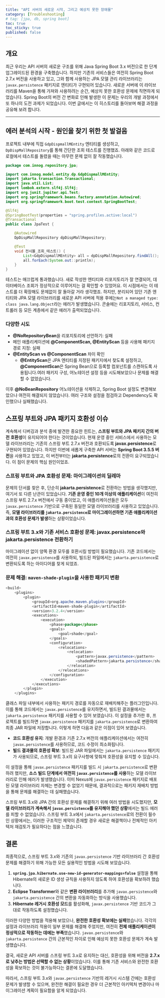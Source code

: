 ```yaml
---
title: "API 서버의 새로운 시작, 그리고 예상치 못한 장애물"
category: [Troubleshooting]
# tag: [jpa, db, spring boot]
toc: true
toc_sticky: true
published: false
---
```

## 개요

최근 우리는 API 서버의 새로운 구조를 위해 Java Spring Boot 3.x 버전으로 한 단계 업그레이드된 환경을 구축했습니다. 하지만 기존의 서비스들은 여전히 Spring Boot 2.7.x 버전을 사용하고 있고, 그와 함께 사용하는 JPA 모델 관리 라이브러리는 `javax.persistence` 패키지로 엔티티가 구현되어 있습니다. 새로운 서버에 이 라이브러리를 Maven을 통해 가져와 사용하려는 순간, 예상치 못한 호환성 문제에 직면하게 되었습니다. Spring Boot의 버전 간 변화로 인해 발생한 이 문제는 우리의 개발 과정에서 또 하나의 도전 과제가 되었습니다. 이번 글에서는 이 히스토리를 돌아보며 해결 과정을 공유해 보려 합니다.

---

## 에러 분석의 시작 - 원인을 찾기 위한 첫 발걸음

프로젝트 내부에 직접 `GdpDispmallMEntity` 엔티티를 생성하고, `DpDispMallRepository`를 통해 간단한 조회 테스트를 진행했죠. 아래와 같은 코드로 로컬에서 테스트를 돌렸을 때는 아무런 문제 없이 잘 작동했습니다.

```java
package com.innog.repository.jpa;

import com.innog.model.entity.dp.GdpDispmallMEntity;
import jakarta.transaction.Transactional;
import java.util.List;
import lombok.extern.slf4j.Slf4j;
import org.junit.jupiter.api.Test;
import org.springframework.beans.factory.annotation.Autowired;
import org.springframework.boot.test.context.SpringBootTest;

@Slf4j
@SpringBootTest(properties = "spring.profiles.active:local")
@Transactional
public class JpaTest {

    @Autowired
    DpDispMallRepository dpDispMallRepository;

    @Test
    void 전시몰_조회_테스트() {
        List<GdpDispmallMEntity> all = dpDispMallRepository.findAll();
        all.forEach(System.out::println);
    }
}
```

테스트는 매끄럽게 통과했습니다. 새로 작성한 엔티티와 리포지토리가 잘 연결되어, 데이터베이스 조회가 정상적으로 이루어지는 걸 확인할 수 있었어요. 이 시점에서는 이 테스트를 더 확장해도 문제없이 잘 돌아갈 거라 생각했죠. 하지만, 분리되어 있던 기존 엔티티와 JPA 모델 라이브러리를 새로운 API 서버에 적용 후에는`Not a managed type: class java.lang.Object`라는 에러가 발생했습니다. 콘솔에는 리포지토리, 서비스, 컨트롤러 등 모든 계층에서 같은 에러가 출력되었습니다.

### 다양한 시도

- **@NoRepositoryBean**을 리포지토리에 선언하기: 실패
- 메인 애플리케이션에 **@ComponentScan, @EntityScan** 등을 사용해 패키지 경로 지정: 실패
- **@EntityScan vs @ComponentScan** 차이 확인
    - **@EntityScan**은 JPA 엔티티를 지정된 패키지에서 찾도록 설정하고, **@ComponentScan**은 Spring Bean으로 등록할 컴포넌트를 스캔하도록 사용됩니다.여러 패키지 구성, 어노테이션 설정 등을 시도해보았으나 문제를 해결할 수 없었습니다.

이후 **@NoBeanRepository** 어노테이션을 삭제하고, Spring Boot 설정도 변경해보았으나 여전히 해결되지 않았습니다. 여러 구조와 설정을 점검하고 Dependency도 확인했으나 실패했습니다.

## **스프링 부트와 JPA 패키지 호환성 이슈**

계속해서 디버깅과 분석 중에 발견한 중요한 힌트는, **스프링 부트와 JPA 패키지 간의 버전 호환성**이 유지되어야 한다는 것이었습니다. 현재 운영 중인 서비스에서 사용하는 모델 라이브러리는 기존의 스프링 부트 2.7.x 버전과 호환되도록 **javax.persistence**로 구현되어 있었습니다. 하지만 이번에 새롭게 구축한 API 서버는 **Spring Boot 3.5.5 버전**을 사용하고 있었고, 이 버전부터는 **jakarta.persistence**로의 전환이 요구되었습니다. 이 점이 문제의 핵심 원인이었죠.

### **스프링 부트와 JPA 호환성 문제: 마이그레이션의 딜레마**

문제의 단서를 찾은 후, 단순히 **jakarta.persistence**로 전환하는 방법을 생각했지만, 여기서 또 다른 난관이 있었습니다. **기존 운영 중인 10개 이상의 애플리케이션**이 여전히 스프링 부트 2.7.x 버전에서 구동 중이었고, 이 애플리케이션들은 모두 `javax.persistence` 기반으로 구축된 동일한 모델 라이브러리를 사용하고 있었습니다. 즉, **모델 라이브러리를 `jakarta.persistence`로 마이그레이션하면 기존 애플리케이션과의 호환성 문제가 발생**하는 상황이었습니다.

### **스프링 부트 3.x와 기존 서비스 호환성 문제: javax.persistence와 jakarta.persistence 전환하기**

마이그레이션 없이 양쪽 환경 모두를 호환시킬 방법이 필요했습니다. 기존 코드에서는 여전히 `javax.persistence`를 사용하되, 빌드된 파일에서는 `jakarta.persistence`로 변환되도록 하는 아이디어를 찾게 되었죠.

### 문제 해결: `maven-shade-plugin`을 사용한 패키지 변환

```java
<build>
    <plugins>
        <plugin>
            <groupId>org.apache.maven.plugins</groupId>
            <artifactId>maven-shade-plugin</artifactId>
            <version>3.2.4</version>
            <executions>
                <execution>
                    <phase>package</phase>
                    <goals>
                        <goal>shade</goal>
                    </goals>
                    <configuration>
                        <relocations>
                            <relocation>
                                <pattern>javax.persistence</pattern>
                                <shadedPattern>jakarta.persistence</shadedPattern>
                            </relocation>
                        </relocations>
                    </configuration>
                </execution>
            </executions>
        </plugin>
    </plugins>

```

클래스 파일 내부에서 사용하는 패키지 경로를 자동으로 재배치해주는 플러그인입니다. 이를 통해 코드에서는 `javax.persistence`를 유지하면서, 빌드된 결과물에서는 `jakarta.persistence` 패키지를 사용할  수 있어 보였습니다.
이 설정을 추가한 후, 프로젝트를 빌드하면 `javax.persistence` 패키지를 `jakarta.persistence`로 변환하여 최종 JAR 파일에 저장합니다. 이렇게 하면 다음과 같은 이점이 있어 보였습니다.

- **코드 호환성 유지**: 개발 환경과 기존 2.7.x 버전의 애플리케이션에서는 여전히 `javax.persistence`를 사용하므로, 코드 수정이 최소화됩니다.
- **빌드 결과물의 호환성 확보**: 빌드된 JAR 파일에서는 `jakarta.persistence` 패키지가 사용되므로, 스프링 부트 3.x의 요구사항에 맞춰져 호환성을 유지할 수 있습니다.

이 설정을 통해 `javax.persistence` 패키지를 빌드 시 `jakarta.persistence`로 변환하려 했지만, **소스 빌드 단계에서 여전히 `javax.persistence`를 사용**하는 모델 라이브러리로 인해 에러가 발생했습니다. 이미 Nexus에 `javax.persistence` 패키지로 배포된 모델 라이브러리 자체는 변경할 수 없었기 때문에, 결과적으로는 패키지 재배치 방법을 통해 문제를 해결하는 데 실패했습니다.

스프링 부트 3.x와 JPA 간의 호환성 문제를 해결하기 위해 여러 방법을 시도했지만, **모델 라이브러리가 계속해서 `javax.persistence`를 유지해야 했던 상황**에서는 빌드 에러를 피할 수 없었습니다. 스프링 부트 3.x에서 `jakarta.persistence`로의 전환이 필수인 상황에서는, 이러한 구조적인 제약이 존재할 경우 새로운 해결책이나 전체적인 아키텍처 재검토가 필요하다는 점을 느꼈습니다.

## 결론

최종적으로, 스프링 부트 3.x와 기존의 `javax.persistence` 기반 라이브러리 간 호환성 문제를 해결하기 위해 가능한 모든 실용적인 방법을 시도해 보았습니다.

1. **`spring.jpa.hibernate.use-new-id-generator-mappings=false`** 설정을 통해 Hibernate의 새로운 ID 생성 규칙을 사용하지 않도록 하여 호환성을 확보하려 했습니다.
2. **Eclipse Transformer**와 같은 **변환 라이브러리**를 추가해 `javax.persistence`와 `jakarta.persistence` 간의 변환을 자동화하는 방식을 사용했습니다.
3. **Hibernate 레거시 호환성 모드**를 활성화해, `javax.persistence` 기반 코드가 그대로 작동하도록 설정했습니다.

이러한 다양한 방법을 적용해 보았으나, **완전한 호환성 확보에는 실패**했습니다. 각각의 설정과 라이브러리 적용이 일부 문제를 해결해 주었지만, 여전히 **전체 애플리케이션이 정상적으로 작동하는 데에는 부족**했습니다. `javax.persistence`와 `jakarta.persistence` 간의 근본적인 차이로 인해 예상치 못한 호환성 문제가 계속 발생했습니다.

결국, 새로운 API 서버를 스프링 부트 3.x로 유지하는 대신, 호환성을 위해 버전을 **2.7.x로 낮추는 방법은 선택할 수 없는 상황**이었습니다. 이를 통해 기존 서비스와 완전한 호환성을 확보하는 것이 불가능하다는 결론에 도달했습니다.

따라서, 스프링 부트 3.x와 `javax.persistence` 기반의 레거시 시스템 간에는 호환성 문제가 발생할 수 있으며, 완전한 해결이 필요한 경우 더 근본적인 아키텍처 변경이나 마이그레이션 계획이 필요함을 알게 되었습니다.